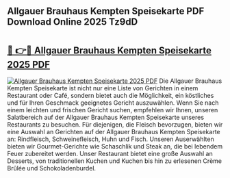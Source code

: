 ## Allgauer Brauhaus Kempten Speisekarte PDF Download Online 2025 Tz9dD

# <h2><a href="http://gcb6jx9.nevu.top/?p=Allgauer+Brauhaus+Kempten+Speisekarte">🔗 👉🔴 Allgauer Brauhaus Kempten Speisekarte 2025 PDF</a></h2>

[![Allgauer Brauhaus Kempten Speisekarte 2025 PDF](https://i.imgur.com/dBaPXMq.png)](http://gcb6jx9.nevu.top/?p=Allgauer+Brauhaus+Kempten+Speisekarte)
Die Allgauer Brauhaus Kempten Speisekarte ist nicht nur eine Liste von Gerichten in einem Restaurant oder Café, sondern bietet auch die Möglichkeit, ein köstliches und für Ihren Geschmack geeignetes Gericht auszuwählen. Wenn Sie nach einem leichten und frischen Gericht suchen, empfehlen wir Ihnen, unseren Salatbereich auf der Allgauer Brauhaus Kempten Speisekarte unseres Restaurants zu besuchen. Für diejenigen, die Fleisch bevorzugen, bieten wir eine Auswahl an Gerichten auf der Allgauer Brauhaus Kempten Speisekarte an: Rindfleisch, Schweinefleisch, Huhn und Fisch. Unseren Auserwählten bieten wir Gourmet-Gerichte wie Schaschlik und Steak an, die bei lebendem Feuer zubereitet werden. Unser Restaurant bietet eine große Auswahl an Desserts, von traditionellen Kuchen und Kuchen bis hin zu erlesenen Crème Brûlée und Schokoladenburdel.
